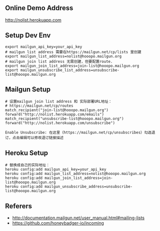 ## Online Demo Address

http://nolist.herokuapp.com

## Setup Dev Env

```
export mailgun_api_key=your_api_key
# mailgun list address 需要在https://mailgun.net/cp/lists 里创建
export mailgun_list_address=nolist@hooopo.mailgun.org
# mailgun join list address 无需创建，但要配置route.
export mailgun_join_list_address=join-list@hooopo.mailgun.org
export mailgun_unsubscribe_list_address=unsubscribe-list@hooopo.mailgun.org
```

## Mailgun Setup
```
# 设置mailgun join list address 和 实际部署URL地址：
# https://mailgun.net/cp/routes
match_recipient("join-list@hooopo.mailgun.org")	forward("http://nolist.herokuapp.com/emails")	
match_recipient("unsubscribe-list@hooopo.mailgun.org") forward("http://nolist.herokuapp.com/unsubscribe")

Enable Unsubscribe: 在这里（https://mailgun.net/cp/unsubscribes）勾选退订，点击编辑可以修改退订链接描述
```

## Heroku Setup

```
# 替换成自己的实际地址：
heroku config:add mailgun_api_key=your_api_key
heroku config:add mailgun_list_address=nolist@hooopo.mailgun.org
heroku config:add mailgun_join_list_address=join-list@hooopo.mailgun.org 
heroku config:add mailgun_unsubscribe_address=unsubscribe-list@hooopo.mailgun.org
```

## Referers

* http://documentation.mailgun.net/user_manual.html#mailing-lists
* https://github.com/honeybadger-io/incoming
